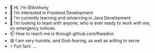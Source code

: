 - 👋 Hi, I’m @Anthony
- 👀 I’m interested in Frontend Development
- 🌱 I’m currently learning and advancing in Java Development
- 💞️ I’m looking to team with anyone, who is ever ready to work with me, on emergency notices.
- 📫 How to reach me is through github.com/Kwadivo
- 😄 I am very humble, and God-fearing, as well as willing to serve
- ⚡ Fun fact: ...

<!---
Kwadivo/Kwadivo is a ✨ special ✨ repository because its `README.md` (this file) appears on your GitHub profile.
You can click the Preview link to take a look at my changes.
--->
